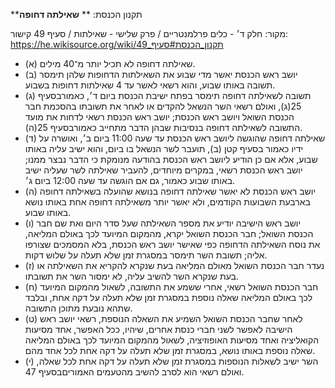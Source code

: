 **תקנון הכנסת: **
**שאילתה דחופה**

מקור: חלק ד׳ - כלים פרלמנטריים / פרק שלישי - שאילתות / סעיף 49
קישור: https://he.wikisource.org/wiki/תקנון_הכנסת#סעיף_49

 * (א) שאילתה דחופה לא תכיל יותר מ־40 מילים.
 * (ב) יושב ראש הכנסת יאשר מדי שבוע את השאילתות הדחופות שלהן תימסר תשובה באותו שבוע, והוא רשאי לאשר עד 4 שאילתות דחופות בשבוע.
 * (ג) תשובה לשאילתה דחופה תימסר בפתח ישיבת הכנסת ביום ד׳, כאמורבסעיף 25(ג), ואולם רשאי השר הנשאל להקדים או לאחר את תשובתו בהסכמת חבר הכנסת השואל ויושב ראש הכנסת; יושב ראש הכנסת רשאי לדחות את מועד התשובה לשאילתה דחופה בנסיבות שבהן הדבר מתחייב כאמורבסעיף 25(ה).
 * (ד) שאילתה דחופה שהוגשה ליושב ראש הכנסת עד שעה 11:00 ביום ב׳, ואושרה על ידיו כאמור בסעיף קטן (ב), תועבר לשר הנשאל בו ביום, והוא ישיב עליה באותו שבוע, אלא אם כן הודיע ליושב ראש הכנסת בהודעה מנומקת כי הדבר נבצר ממנו; יושב ראש הכנסת רשאי, במקרים מיוחדים, להעביר שאילתה לשר שעליה ישיב באותו שבוע כאמור, גם אם הוגשה עד שעה 12:00 ביום ג׳.
 * (ה) יושב ראש הכנסת לא יאשר שאילתה דחופה בנושא שהועלה בשאילתה דחופה בארבעת השבועות הקודמים, ולא יאשר יותר משאילתה דחופה אחת באותו נושא באותו שבוע.
 * (ו) יושב ראש הישיבה יודיע את מספר השאילתה שעל סדר היום ואת שם חבר הכנסת השואל; חבר הכנסת השואל יקרא, מהמקום המיועד לכך באולם המליאה, את נוסח השאילתה הדחופה כפי שאישר יושב ראש הכנסת, בלא המסמכים שצורפו אליה; תשובת השר תימסר במסגרת זמן שלא תעלה על שלוש דקות.
 * (ז) נעדר חבר הכנסת השואל מאולם המליאה בעת שנקרא להקריא את השאילתה או בעת שנקרא השר להשיב עליה, לא ימסור השר את תשובתו.
 * (ח) חבר הכנסת השואל רשאי, אחרי ששמע את התשובה, לשאול מהמקום המיועד לכך באולם המליאה שאלה נוספת במסגרת זמן שלא תעלה על דקה אחת, ובלבד שתהא נובעת מתוכן התשובה.
 * (ט) לאחר שחבר הכנסת השואל השמיע את השאלה הנוספת, רשאי יושב ראש הישיבה לאפשר לשני חברי כנסת אחרים, שיהיו, ככל האפשר, אחד מסיעות הקואליציה ואחד מסיעות האופוזיציה, לשאול מהמקום המיועד לכך באולם המליאה שאלה נוספת באותו נושא, במסגרת זמן שלא תעלה על דקה אחת לכל אחד מהם.
 * (י) השר ישיב לשאלות הנוספות במסגרת זמן שלא תעלה על דקה אחת לכל שאלה, ואולם רשאי הוא לסרב להשיב מהטעמים האמוריםבסעיף 47.